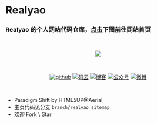 # Realyao

### Realyao 的个人网站代码仓库，[点击](https://realyao.gitee.io)下图前往网站首页
<br/>
<p align="center">    
    <a href="https://realyao.github.io" target="_blank">
        <img src="https://s3.ax1x.com/2021/03/04/6Zt9OS.png" width=""/>
    </a>
</p>
<br/>
<p align="center">
  <a href="https://github.com/realyao"><img src="https://img.shields.io/badge/Github-realyao-181717.svg?logo=github" alt="github"></a>
  <a href="https://gitee.com/realyao"><img src="https://img.shields.io/badge/Gitee-realyao-C71D23.svg?logo=Gitee" alt="码云"></a>
  <a href="https://blog.csdn.net/qq_41339564"><img src="https://img.shields.io/badge/CSDN-realyao-blue.svg?logo=c" alt="博客"></a>
  <a href="https://realyao.gitee.io/gzh/"><img src="https://img.shields.io/badge/Wechat-REALY-brightgreen.svg?logo=wechat" alt="公众号"></a>
  <a href="https://www.weibo.com/yulaoban123"><img src="https://img.shields.io/badge/Weibo-realyao-red.svg" alt="微博"></a>  
<!--   <a href="https://www.weibo.com/yulaoban123"><img src="https://img.shields.io/badge/Weibo-realyao---critical.svg?logo=sina weibo" alt="微博"></a> -->
</p>
<br/>

* Paradigm Shift by HTML5UP@Aerial
* 主页代码见分支 `branch/realyao_sitemap` 
* 欢迎 Fork \ Star
